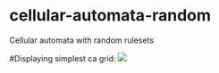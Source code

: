 # cellular-automata-random
Cellular automata with random rulesets

#Displaying simplest ca grid:
<img src="https://media.giphy.com/media/l0MYH5oj0xwOmu5tS/giphy.gif"/>